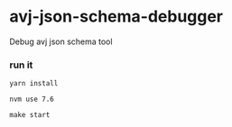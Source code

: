# avj-json-schema-debugger

Debug avj json schema tool

### run it


`yarn install`


`nvm use 7.6`


`make start`
